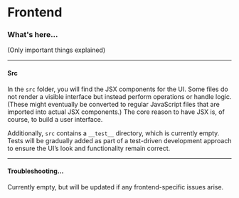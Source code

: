 # Frontend

### What's here...
(Only important things explained)

---

#### Src

In the `src` folder, you will find the JSX components for the UI. Some files do not render a visible interface but instead perform operations or handle logic. (These might eventually be converted to regular JavaScript files that are imported into actual JSX components.) The core reason to have JSX is, of course, to build a user interface.

Additionally, `src` contains a `__test__` directory, which is currently empty. Tests will be gradually added as part of a test-driven development approach to ensure the UI’s look and functionality remain correct.

---

#### Troubleshooting...

Currently empty, but will be updated if any frontend-specific issues arise.
